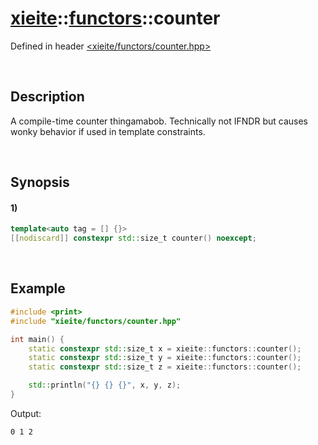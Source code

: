 # [xieite](../../xieite.md)\:\:[functors](../../functors.md)\:\:counter
Defined in header [<xieite/functors/counter.hpp>](../../../include/xieite/functors/counter.hpp)

&nbsp;

## Description
A compile-time counter thingamabob. Technically not IFNDR but causes wonky behavior if used in template constraints.

&nbsp;

## Synopsis
#### 1)
```cpp
template<auto tag = [] {}>
[[nodiscard]] constexpr std::size_t counter() noexcept;
```

&nbsp;

## Example
```cpp
#include <print>
#include "xieite/functors/counter.hpp"

int main() {
    static constexpr std::size_t x = xieite::functors::counter();
    static constexpr std::size_t y = xieite::functors::counter();
    static constexpr std::size_t z = xieite::functors::counter();

    std::println("{} {} {}", x, y, z);
}
```
Output:
```
0 1 2
```
